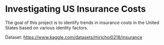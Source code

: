 # Investigating US Insurance Costs

The goal of this project is to identify trends in insurance costs in the United States based on various identity factors.

Dataset: https://www.kaggle.com/datasets/mirichoi0218/insurance
